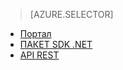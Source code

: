 ﻿> [AZURE.SELECTOR]
- [Портал](media-services-manage-content#encode.md)
- [ПАКЕТ SDK .NET](media-services-dotnet-encode-asset.md)
- [API REST](media-services-rest-encode-asset.md)
<!--HONumber=47-->
